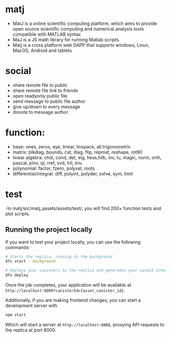 # matj
- MatJ is a online scientific computing platform, which aims to provide open source scientific computing and numerical analysis tools compatible with MATLAB syntax
- MaJ is a JS math library for running Matlab scripts.
- Matj is a cross platform web DAPP that supports windows, Linux, MacOS, Android and tablets

# social
- share remote file to public
- share remote file link to friends
- open readyonly public file
- send message to public file author
- give up/down to every message
- donote to message author

# function:
- base: ones, zeros, eye, linear, linspace, all trigonometric
- matrix: blkdiag, bounds, cat, diag, flip, repmat, reshape, rot90
- linear algebra: chol, cond, det, eig, hess,hilb, inv, lu, magic, norm, orth, pascal, pinv, qr, rref, svd, tril, triu
- polynomial: factor, fzero, polyval, roots
- differential/integral: diff, polyint, polyder, solve, sym, limit

# test
-In matj/src/matj_assets/assets/test/, you will find 200+ function tests and plot scripts.

## Running the project locally

If you want to test your project locally, you can use the following commands:

```bash
# Starts the replica, running in the background
dfx start --background

# Deploys your canisters to the replica and generates your candid interface
dfx deploy
```

Once the job completes, your application will be available at `http://localhost:8000?canisterId={asset_canister_id}`.

Additionally, if you are making frontend changes, you can start a development server with

```bash
npm start
```

Which will start a server at `http://localhost:8080`, proxying API requests to the replica at port 8000.
